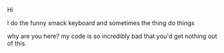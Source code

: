 Hi

I do the funny smack keyboard and sometimes the thing do things

why are you here? my code is so incredibly bad that you'd get nothing out of this.
